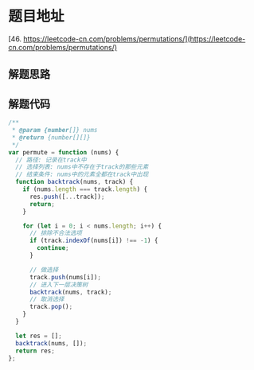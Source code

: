 # 题目地址

[46. https://leetcode-cn.com/problems/permutations/](https://leetcode-cn.com/problems/permutations/)

## 解题思路

## 解题代码

```js
/**
 * @param {number[]} nums
 * @return {number[][]}
 */
var permute = function (nums) {
  // 路径: 记录在track中
  // 选择列表: nums中不存在于track的那些元素
  // 结束条件: nums中的元素全都在track中出现
  function backtrack(nums, track) {
    if (nums.length === track.length) {
      res.push([...track]);
      return;
    }

    for (let i = 0; i < nums.length; i++) {
      // 排除不合法选项
      if (track.indexOf(nums[i]) !== -1) {
        continue;
      }

      // 做选择
      track.push(nums[i]);
      // 进入下一层决策树
      backtrack(nums, track);
      // 取消选择
      track.pop();
    }
  }

  let res = [];
  backtrack(nums, []);
  return res;
};
```
